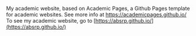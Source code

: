 My academic website, based on Academic Pages, a Github Pages template for academic websites. See more info at https://academicpages.github.io/
To see my academic website, go to [https://absrp.github.io/](https://absrp.github.io/)
